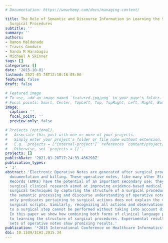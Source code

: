 ```yaml
---
# Documentation: https://wowchemy.com/docs/managing-content/

title: The Role of Semantic and Discourse Information in Learning the Structure of
  Surgical Procedures
subtitle: ''
summary: ''
authors:
- Ramon Maldonado
- Travis Goodwin
- Sanda M Harabagiu
- Michael A Skinner
tags: []
categories: []
date: '2015-10-01'
lastmod: 2021-01-28T12:10:18-05:00
featured: false
draft: false

# Featured image
# To use, add an image named `featured.jpg/png` to your page's folder.
# Focal points: Smart, Center, TopLeft, Top, TopRight, Left, Right, BottomLeft, Bottom, BottomRight.
image:
  caption: ''
  focal_point: ''
  preview_only: false

# Projects (optional).
#   Associate this post with one or more of your projects.
#   Simply enter your project's folder or file name without extension.
#   E.g. `projects = ["internal-project"]` references `content/project/deep-learning/index.md`.
#   Otherwise, set `projects = []`.
projects: []
publishDate: '2021-01-28T17:24:33.436298Z'
publication_types:
- '1'
abstract: 'Electronic Operative Notes are generated after surgical procedures for
  documentation and billing. These operative notes, like many other Electronic Medical
  Records (EMRs) have the potential of an important secondary use: they can enable
  surgical clinical research aimed at improving evidence-based medical practice. Recognizing
  surgical techniques by capturing the structure of a surgical procedure requires
  the semantic processing and discourse understanding of operative notes. Identifying
  only predicates pertaining to surgical actions does not explain the various possible
  surgical scripts. Similarly, recognizing all actions and observations pertaining
  to a surgical step cannot be performed without taking into account discourse structure.
  In this paper we show how combining both forms of clinical language processing leads
  to learning the structure of surgical procedures. Experimental results on two large
  sets of operative notes show promising results.'
publication: '*2015 International Conference on Healthcare Informatics*'
doi: 10.1109/ICHI.2015.34
---
```

